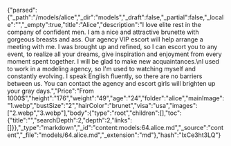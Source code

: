 {"parsed":{"_path":"/models/alice","_dir":"models","_draft":false,"_partial":false,"_locale":"","_empty":true,"title":"Alice","description":"I love elite rest in the company of confident men. I am a nice and attractive brunette with gorgeous breasts and ass. Our agency VIP escort will help arrange a meeting with me. I was brought up and refined, so I can escort you to any event, to realize all your dreams, give inspiration and enjoyment from every moment spent together. I will be glad to make new acquaintances.\nI used to work in a modeling agency, so I'm used to watching myself and constantly evolving. I speak English fluently, so there are no barriers between us. You can contact the agency and escort girls will brighten up your gray days.","Price":"From 1000$","height":"176","weight":"49","age":"24","folder":"alice","mainImage":"1.webp","bustSize":"2","hairColor":"brunet","visa":"usa","images":["2.webp","3.webp"],"body":{"type":"root","children":[],"toc":{"title":"","searchDepth":2,"depth":2,"links":[]}},"_type":"markdown","_id":"content:models:64.alice.md","_source":"content","_file":"models/64.alice.md","_extension":"md"},"hash":"IxCe3ht3LQ"}